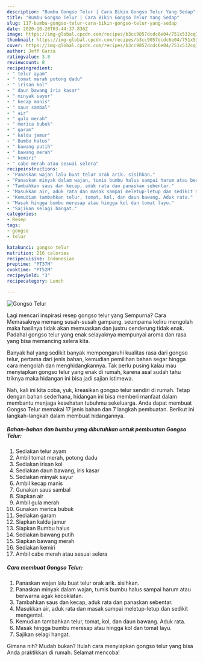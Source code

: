 ```yaml
---
description: "Bumbu Gongso Telur | Cara Bikin Gongso Telur Yang Sedap"
title: "Bumbu Gongso Telur | Cara Bikin Gongso Telur Yang Sedap"
slug: 117-bumbu-gongso-telur-cara-bikin-gongso-telur-yang-sedap
date: 2020-10-28T03:44:37.836Z
image: https://img-global.cpcdn.com/recipes/b3cc9057dcdc6e04/751x532cq70/gongso-telur-foto-resep-utama.jpg
thumbnail: https://img-global.cpcdn.com/recipes/b3cc9057dcdc6e04/751x532cq70/gongso-telur-foto-resep-utama.jpg
cover: https://img-global.cpcdn.com/recipes/b3cc9057dcdc6e04/751x532cq70/gongso-telur-foto-resep-utama.jpg
author: Jeff Garza
ratingvalue: 3.8
reviewcount: 8
recipeingredient:
- " telur ayam"
- " tomat merah potong dadu"
- " irisan kol"
- " daun bawang iris kasar"
- " minyak sayur"
- " kecap manis"
- " saus sambal"
- " air"
- " gula merah"
- " merica bubuk"
- " garam"
- " kaldu jamur"
- " Bumbu halus"
- " bawang putih"
- " bawang merah"
- " kemiri"
- " cabe merah atau sesuai selera"
recipeinstructions:
- "Panaskan wajan lalu buat telur orak arik. sisihkan."
- "Panaskan minyak dalam wajan, tumis bumbu halus sampai harum atau berwarna agak kecoklatan."
- "Tambahkan saus dan kecap, aduk rata dan panaskan sebentar."
- "Masukkan air, aduk rata dan masak sampai meletup-letup dan sedikit mengental."
- "Kemudian tambahkan telur, tomat, kol, dan daun bawang. Aduk rata."
- "Masak hingga bumbu meresap atau hingga kol dan tomat layu."
- "Sajikan selagi hangat."
categories:
- Resep
tags:
- gongso
- telur

katakunci: gongso telur 
nutrition: 216 calories
recipecuisine: Indonesian
preptime: "PT37M"
cooktime: "PT52M"
recipeyield: "3"
recipecategory: Lunch

---
```



![Gongso Telur](https://img-global.cpcdn.com/recipes/b3cc9057dcdc6e04/751x532cq70/gongso-telur-foto-resep-utama.jpg)

Lagi mencari inspirasi resep gongso telur yang Sempurna? Cara Memasaknya memang susah-susah gampang. seumpama keliru mengolah maka hasilnya tidak akan memuaskan dan justru cenderung tidak enak. Padahal gongso telur yang enak selayaknya mempunyai aroma dan rasa yang bisa memancing selera kita.



Banyak hal yang sedikit banyak mempengaruhi kualitas rasa dari gongso telur, pertama dari jenis bahan, kemudian pemilihan bahan segar hingga cara mengolah dan menghidangkannya. Tak perlu pusing kalau mau menyiapkan gongso telur yang enak di rumah, karena asal sudah tahu triknya maka hidangan ini bisa jadi sajian istimewa.


Nah, kali ini kita coba, yuk, kreasikan gongso telur sendiri di rumah. Tetap dengan bahan sederhana, hidangan ini bisa memberi manfaat dalam membantu menjaga kesehatan tubuhmu sekeluarga. Anda dapat membuat Gongso Telur memakai 17 jenis bahan dan 7 langkah pembuatan. Berikut ini langkah-langkah dalam membuat hidangannya.

<!--inarticleads1-->

##### Bahan-bahan dan bumbu yang dibutuhkan untuk pembuatan Gongso Telur:

1. Sediakan  telur ayam
1. Ambil  tomat merah, potong dadu
1. Sediakan  irisan kol
1. Sediakan  daun bawang, iris kasar
1. Sediakan  minyak sayur
1. Ambil  kecap manis
1. Gunakan  saus sambal
1. Siapkan  air
1. Ambil  gula merah
1. Gunakan  merica bubuk
1. Sediakan  garam
1. Siapkan  kaldu jamur
1. Siapkan  Bumbu halus
1. Sediakan  bawang putih
1. Siapkan  bawang merah
1. Sediakan  kemiri
1. Ambil  cabe merah atau sesuai selera




<!--inarticleads2-->

##### Cara membuat Gongso Telur:

1. Panaskan wajan lalu buat telur orak arik. sisihkan.
1. Panaskan minyak dalam wajan, tumis bumbu halus sampai harum atau berwarna agak kecoklatan.
1. Tambahkan saus dan kecap, aduk rata dan panaskan sebentar.
1. Masukkan air, aduk rata dan masak sampai meletup-letup dan sedikit mengental.
1. Kemudian tambahkan telur, tomat, kol, dan daun bawang. Aduk rata.
1. Masak hingga bumbu meresap atau hingga kol dan tomat layu.
1. Sajikan selagi hangat.




Gimana nih? Mudah bukan? Itulah cara menyiapkan gongso telur yang bisa Anda praktikkan di rumah. Selamat mencoba!

